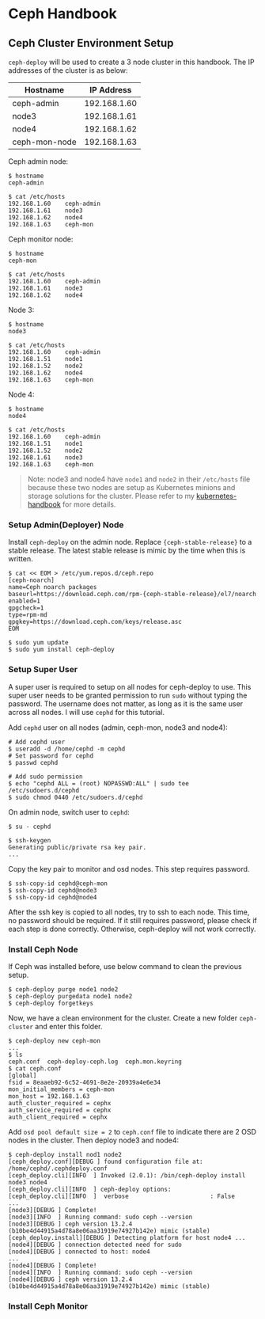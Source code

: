 # Ceph Handbook

## Ceph Cluster Environment Setup
`ceph-deploy` will be used to create a 3 node cluster in this handbook. The IP addresses of the cluster is as below:

| Hostname      | IP Address     |
|---------------|----------------|
| ceph-admin    | 192.168.1.60   |
| node3         | 192.168.1.61   |
| node4         | 192.168.1.62   |
| ceph-mon-node | 192.168.1.63   |

Ceph admin node:
```shell
$ hostname
ceph-admin

$ cat /etc/hosts
192.168.1.60    ceph-admin
192.168.1.61    node3
192.168.1.62    node4
192.168.1.63    ceph-mon
```

Ceph monitor node:
```shell
$ hostname
ceph-mon

$ cat /etc/hosts
192.168.1.60    ceph-admin
192.168.1.61    node3
192.168.1.62    node4
```

Node 3:
```shell
$ hostname
node3

$ cat /etc/hosts
192.168.1.60    ceph-admin
192.168.1.51    node1
192.168.1.52    node2
192.168.1.62    node4
192.168.1.63    ceph-mon
```

Node 4:
```shell
$ hostname
node4

$ cat /etc/hosts
192.168.1.60    ceph-admin
192.168.1.51    node1
192.168.1.52    node2
192.168.1.61    node3
192.168.1.63    ceph-mon
```

> Note: node3 and node4 have `node1` and `node2` in their `/etc/hosts` file because these two nodes are setup as Kubernetes minions and storage solutions for the cluster. Please refer to my [kubernetes-handbook](https://github.com/shawnsong/kubernetes-handbook) for more details.

### Setup Admin(Deployer) Node

Install `ceph-deploy` on the admin node. Replace `{ceph-stable-release}` to a stable release. The latest stable release is mimic by the time when this is written.

```shell
$ cat << EOM > /etc/yum.repos.d/ceph.repo
[ceph-noarch]
name=Ceph noarch packages
baseurl=https://download.ceph.com/rpm-{ceph-stable-release}/el7/noarch
enabled=1
gpgcheck=1
type=rpm-md
gpgkey=https://download.ceph.com/keys/release.asc
EOM

$ sudo yum update
$ sudo yum install ceph-deploy
```

### Setup Super User
A super user is required to setup on all nodes for ceph-deploy to use. This super user needs to be granted permission to run `sudo` without typing the password. The username does not matter, as long as it is the same user across all nodes. I will use `cephd` for this tutorial.

Add `cephd` user on all nodes (admin, ceph-mon, node3 and node4):
```shell
# Add cephd user
$ useradd -d /home/cephd -m cephd
# Set password for cephd
$ passwd cephd

# Add sudo permission
$ echo "cephd ALL = (root) NOPASSWD:ALL" | sudo tee /etc/sudoers.d/cephd
$ sudo chmod 0440 /etc/sudoers.d/cephd
```

On admin node, switch user to `cephd`:
```shell
$ su - cephd

$ ssh-keygen
Generating public/private rsa key pair.
...
```
Copy the key pair to monitor and osd nodes. This step requires password.

```shell
$ ssh-copy-id cephd@ceph-mon
$ ssh-copy-id cephd@node3
$ ssh-copy-id cephd@node4
```

After the ssh key is copied to all nodes, try to ssh to each node. This time, no password should be required. If it still requires password, please check if each step is done correctly. Otherwise, ceph-deploy will not work correctly.

### Install Ceph Node
If Ceph was installed before, use below command to clean the previous setup.
```shell
$ ceph-deploy purge node1 node2
$ ceph-deploy purgedata node1 node2
$ ceph-deploy forgetkeys
```

Now, we have a clean environment for the cluster. Create a new folder `ceph-cluster` and enter this folder.

```shell
$ ceph-deploy new ceph-mon
...
$ ls
ceph.conf  ceph-deploy-ceph.log  ceph.mon.keyring
$ cat ceph.conf
[global]
fsid = 8eaaeb92-6c52-4691-8e2e-20939a4e6e34
mon_initial_members = ceph-mon
mon_host = 192.168.1.63
auth_cluster_required = cephx
auth_service_required = cephx
auth_client_required = cephx
```
Add `osd pool default size = 2` to `ceph.conf` file to indicate there are 2 OSD nodes in the cluster. Then deploy node3 and node4: 

```shell
$ ceph-deploy install nod1 node2
[ceph_deploy.conf][DEBUG ] found configuration file at: /home/cephd/.cephdeploy.conf
[ceph_deploy.cli][INFO  ] Invoked (2.0.1): /bin/ceph-deploy install node3 node4
[ceph_deploy.cli][INFO  ] ceph-deploy options:
[ceph_deploy.cli][INFO  ]  verbose                       : False
...
[node3][DEBUG ] Complete!
[node3][INFO  ] Running command: sudo ceph --version
[node3][DEBUG ] ceph version 13.2.4 (b10be4d44915a4d78a8e06aa31919e74927b142e) mimic (stable)
[ceph_deploy.install][DEBUG ] Detecting platform for host node4 ...
[node4][DEBUG ] connection detected need for sudo
[node4][DEBUG ] connected to host: node4
...
[node4][DEBUG ] Complete!
[node4][INFO  ] Running command: sudo ceph --version
[node4][DEBUG ] ceph version 13.2.4 (b10be4d44915a4d78a8e06aa31919e74927b142e) mimic (stable)
```

### Install Ceph Monitor